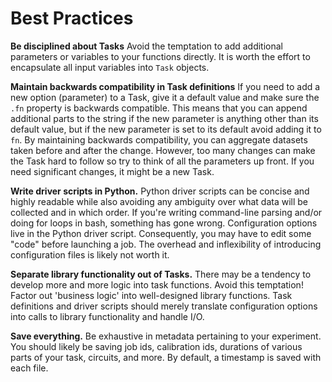 Best Practices
==============

**Be disciplined about Tasks**
Avoid the temptation to add additional parameters or variables to your
functions directly. It is worth the effort to encapsulate all input
variables into ``Task`` objects.

**Maintain backwards compatibility in Task definitions**
If you need to add a new option (parameter) to a Task, give it a default
value and make sure the ``.fn`` property is backwards compatible. This means
that you can append additional parts to the string if the new parameter
is anything other than its default value, but if the new parameter
is set to its default avoid adding it to ``fn``. By maintaining backwards
compatibility, you can aggregate datasets taken before and after the change.
However, too many changes can make the Task hard to follow so try to think
of all the parameters up front. If you need significant changes, it might
be a new Task.

**Write driver scripts in Python.**
Python driver scripts can be concise and highly readable while also
avoiding any ambiguity over what data will be collected and in which order.
If you're writing command-line parsing and/or doing for loops in bash,
something has gone wrong. Configuration options live in the Python
driver script. Consequently, you may have to edit some "code" before launching
a job. The overhead and inflexibility of introducing configuration files
is likely not worth it.

**Separate library functionality out of Tasks.**
There may be a tendency to develop more and more logic into task functions.
Avoid this temptation! Factor out 'business logic' into well-designed
library functions. Task definitions and driver scripts should merely translate
configuration options into calls to library functionality and handle I/O.

**Save everything.**
Be exhaustive in metadata pertaining to your experiment. You should likely
be saving job ids, calibration ids, durations of various parts of your
task, circuits, and more. By default, a timestamp is saved with each
file.

